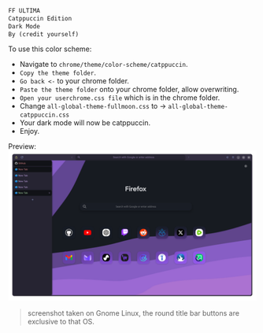```
FF ULTIMA
Catppuccin Edition
Dark Mode
By (credit yourself)
```

To use this color scheme:
- Navigate to `chrome/theme/color-scheme/catppuccin`.
- `Copy the theme folder`.
- `Go back <-` to your chrome folder.
- `Paste the theme folder` onto your chrome folder, allow overwriting.
- `Open your userchrome.css file` which is in the chrome folder.
- Change `all-global-theme-fullmoon.css` to -> `all-global-theme-catppuccin.css`
- Your dark mode will now be catppuccin.
- Enjoy.

Preview:
![preview](./preview.png)

> screenshot taken on Gnome Linux, the round title bar buttons are exclusive to that OS.
